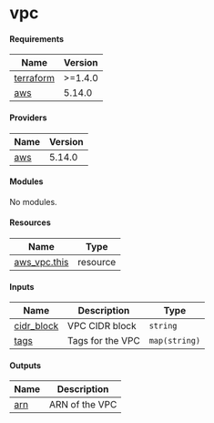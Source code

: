 # vpc

<!-- BEGINNING OF PRE-COMMIT-TERRAFORM DOCS HOOK -->
#### Requirements

| Name | Version |
|------|---------|
| <a name="requirement_terraform"></a> [terraform](#requirement_terraform) | >=1.4.0 |
| <a name="requirement_aws"></a> [aws](#requirement_aws) | 5.14.0 |

#### Providers

| Name | Version |
|------|---------|
| <a name="provider_aws"></a> [aws](#provider_aws) | 5.14.0 |

#### Modules

No modules.

#### Resources

| Name | Type |
|------|------|
| [aws_vpc.this](https://registry.terraform.io/providers/hashicorp/aws/5.14.0/docs/resources/vpc) | resource |

#### Inputs

| Name | Description | Type |
|------|-------------|------|
| <a name="input_cidr_block"></a> [cidr_block](#input_cidr_block) | VPC CIDR block | `string` |
| <a name="input_tags"></a> [tags](#input_tags) | Tags for the VPC | `map(string)` |

#### Outputs

| Name | Description |
|------|-------------|
| <a name="output_arn"></a> [arn](#output_arn) | ARN of the VPC |
<!-- END OF PRE-COMMIT-TERRAFORM DOCS HOOK -->
